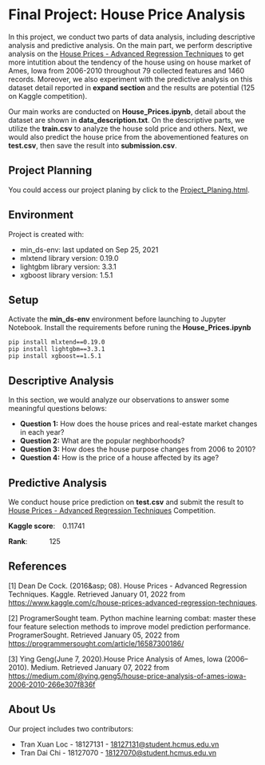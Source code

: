 # Final Project: House Price Analysis
In this project, we conduct two parts of data analysis, including descriptive analysis and predictive analysis. On the main part, we perform descriptive analysis on the [House Prices - Advanced Regression Techniques](https://www.kaggle.com/c/house-prices-advanced-regression-techniques) to get more intutition about the tendency of the house using on house market of Ames, Iowa from 2006-2010 throughout 79 collected features and 1460 records. Moreover, we also experiment with the predictive analysis on this dataset detail reported in **expand section** and the results are potential (125 on Kaggle competition).

Our main works are conducted on **House_Prices.ipynb**, detail about the dataset are shown in **data_description.txt**. On the descriptive parts, we utilize the **train.csv** to analyze the house sold price and others. Next, we would also predict the house price from the abovementioned features on **test.csv**, then save the result into **submission.csv**.
	
## Project Planning
You could access our project planing by click to the [Project_Planing.html](https://github.com/IceIce1ce/Final_Project_LTKHDL/blob/main/Project_Planning.html).

## Environment
Project is created with:
* min_ds-env: last updated on Sep 25, 2021
* mlxtend library version: 0.19.0
* lightgbm library version: 3.3.1
* xgboost library version: 1.5.1
	
## Setup
Activate the **min_ds-env** environment before launching to Jupyter Notebook. Install the requirements before runing the **House_Prices.ipynb**

```
pip install mlxtend==0.19.0
pip install lightgbm==3.3.1
pip install xgboost==1.5.1
```
## Descriptive Analysis
In this section, we would  analyze our observations to answer some meaningful questions belows:
- **Question 1:** How does the house prices and real-estate market changes in each year?
- **Question 2:** What are the popular neghborhoods?
- **Question 3:** How does the house purpose changes from 2006 to 2010?
- **Question 4:** How is the price of a house affected by its age?

## Predictive Analysis
We conduct house price prediction on **test.csv** and submit the result to [House Prices - Advanced Regression Techniques](https://www.kaggle.com/c/house-prices-advanced-regression-techniques) Competition.

**Kaggle score**:   0.11741

**Rank**:        125

## References
[1] Dean De Cock. (2016&asp; 08). House Prices - Advanced Regression Techniques. Kaggle. Retrieved January 01, 2022 from https://www.kaggle.com/c/house-prices-advanced-regression-techniques.

[2] ProgramerSought team. Python machine learning combat: master these four feature selection methods to improve model prediction performance. ProgramerSought. Retrieved January 05, 2022 from https://programmersought.com/article/16587300186/

[3] Ying Geng(June 7, 2020).House Price Analysis of Ames, Iowa (2006–2010). Medium. Retrieved January 07, 2022 from https://medium.com/@ying.geng5/house-price-analysis-of-ames-iowa-2006-2010-266e307f836f

## About Us
Our project includes two contributors:
- Tran Xuan Loc - 18127131 - 18127131@student.hcmus.edu.vn
- Tran Dai Chi - 18127070 - 18127070@student.hcmus.edu.vn
